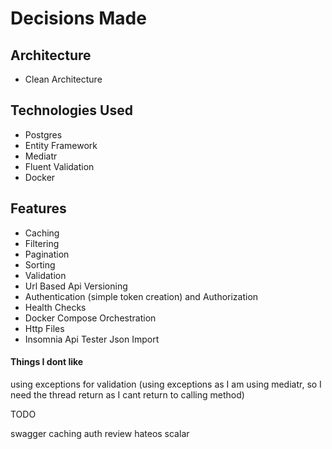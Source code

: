 # Decisions Made

## Architecture
* Clean Architecture

## Technologies Used
* Postgres
* Entity Framework
* Mediatr
* Fluent Validation
* Docker

## Features
* Caching
* Filtering
* Pagination
* Sorting
* Validation
* Url Based Api Versioning
* Authentication (simple token creation) and Authorization
* Health Checks
* Docker Compose Orchestration
* Http Files
* Insomnia Api Tester Json Import

#### Things I dont like
using exceptions for validation (using exceptions as I am using mediatr, so I need the thread return as I cant return to calling method)

TODO

swagger
caching
auth
review hateos
scalar



